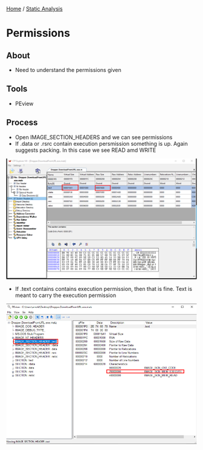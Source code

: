 [Home](https://github.com/jplowri0/Blog/blob/main/home.md) / [Static Analysis](https://github.com/jplowri0/Blog/blob/main/malware/Static_Analysis.md)

# Permissions

## About
- Need to understand the permissions given

## Tools 
- PEview 

## Process
- Open IMAGE_SECTION_HEADERS and we can see permissions
- If .data or .rsrc contain execution persmission something is up. Again suggests packing. In this case we see READ amd WRITE 

![hey](https://github.com/jplowri0/Blog/blob/main/malware/permissions1.png)

- If .text contains contains execution permission, then that is fine. Text is meant to carry the execution permission  

![hey](https://github.com/jplowri0/Blog/blob/main/malware/permissions2.png)
